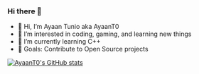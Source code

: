 ### Hi there 👋

- 👋 Hi, I’m Ayaan Tunio aka AyaanT0
- 👀 I’m interested in coding, gaming, and learning new things
- 🌱 I’m currently learning C++
- 🥅 Goals: Contribute to Open Source projects

[![AyaanT0's GitHub stats](https://github-readme-stats.vercel.app/api?username=AyaanT0&theme=radical)](https://github.com/anuraghazra/github-readme-stats)

<!---
AyaanT0/AyaanT0 is a ✨ special ✨ repository because its `README.md` (this file) appears on your GitHub profile.
You can click the Preview link to take a look at your changes.
--->
